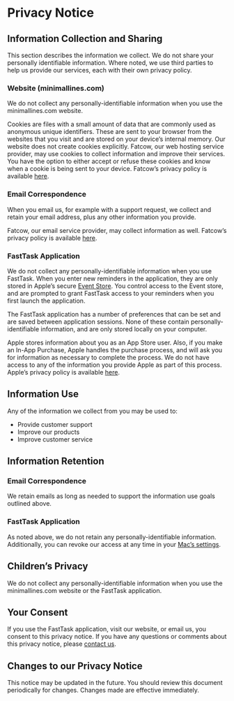 # Privacy Notice
## Information Collection and Sharing

This section describes the information we collect.  We do not share your personally identifiable information.  Where noted, we use third parties to help us provide our services, each with their own privacy policy.

### Website (minimallines.com)

We do not collect any personally-identifiable information when you use the minimallines.com website. 

Cookies are files with a small amount of data that are commonly used as anonymous unique identifiers. These are sent to your browser from the websites that you visit and are stored on your device’s internal memory.  Our website does not create cookies explicitly.  Fatcow, our web hosting service provider, may use cookies to collect information and improve their services. You have the option to either accept or refuse these cookies and know when a cookie is being sent to your device.  Fatcow’s privacy policy is available [here](https://www.endurance.com/privacy/privacy).

### Email Correspondence

When you email us, for example with a support request, we collect and retain your email address, plus any other information you provide.

Fatcow, our email service provider, may collect information as well.  Fatcow’s privacy policy is available [here](https://www.endurance.com/privacy/privacy).

### FastTask Application

We do not collect any personally-identifiable information when you use FastTask.  When you enter new reminders in the application, they are only stored in Apple’s secure [Event Store](https://developer.apple.com/documentation/eventkit).  You control access to the Event store, and are prompted to grant FastTask access to your reminders when you first launch the application.  

The FastTask application has a number of preferences that can be set and are saved between application sessions.  None of these contain personally-identifiable information, and are only stored locally on your computer.

Apple stores information about you as an App Store user.  Also, if you make an In-App Purchase, Apple handles the purchase process, and will ask you for information as necessary to complete the process.  We do not have access to any of the information you provide Apple as part of this process.  Apple’s privacy policy is available [here](https://www.apple.com/legal/privacy/en-ww/).

## Information Use

Any of the information we collect from you may be used to:

- Provide customer support
- Improve our products
- Improve customer service

## Information Retention

### Email Correspondence

We retain emails as long as needed to support the information use goals outlined above.

### FastTask Application

As noted above, we do not retain any personally-identifiable information.  Additionally, you can revoke our access at any time in your [Mac’s settings](https://support.apple.com/en-ca/guide/mac-help/control-access-calendar-reminders-mac-mh43710/10.14/mac/10.14).  

## Children’s Privacy

We do not collect any personally-identifiable information when you use the minimallines.com website or the FastTask application.

## Your Consent

If you use the FastTask application, visit our website, or email us, you consent to this privacy notice. If you have any questions or comments about this privacy notice, please [contact us](mailto:support@minimallines.com).

## Changes to our Privacy Notice

This notice may be updated in the future.  You should review this document periodically for changes.  Changes made are effective immediately.
